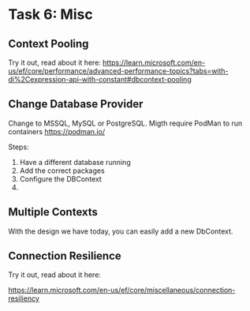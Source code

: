 # Task 6: Misc

## Context Pooling

Try it out, read about it here:
https://learn.microsoft.com/en-us/ef/core/performance/advanced-performance-topics?tabs=with-di%2Cexpression-api-with-constant#dbcontext-pooling

## Change Database Provider

Change to MSSQL, MySQL or PostgreSQL.
Migth require PodMan to run containers
https://podman.io/

Steps:

1. Have a different database running
2. Add the correct packages
3. Configure the DBContext
4.

## Multiple Contexts

With the design we have today, you can easily add a new DbContext.

## Connection Resilience

Try it out, read about it here:

https://learn.microsoft.com/en-us/ef/core/miscellaneous/connection-resiliency
